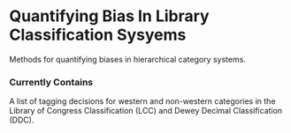 # Quantifying Bias In Library Classification Sysyems
Methods for quantifying biases in hierarchical category systems.

### Currently Contains
A list of tagging decisions for western and non-western categories in the Library of Congress Classification (LCC) and Dewey Decimal Classification (DDC). 
